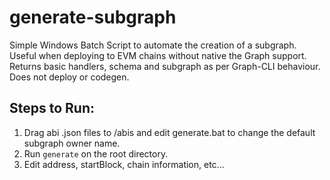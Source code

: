 # generate-subgraph
Simple Windows Batch Script to automate the creation of a subgraph. Useful when deploying to EVM chains without native the Graph support. Returns basic handlers, schema and subgraph as per Graph-CLI behaviour. Does not deploy or codegen.

## Steps to Run:

1. Drag abi .json files to /abis and edit generate.bat to change the default subgraph owner name.
2. Run `generate` on the root directory.
3. Edit address, startBlock, chain information, etc...

